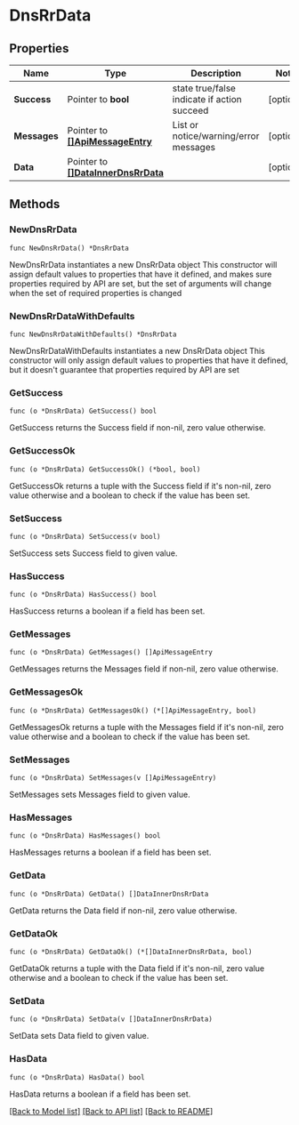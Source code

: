 # DnsRrData

## Properties

Name | Type | Description | Notes
------------ | ------------- | ------------- | -------------
**Success** | Pointer to **bool** | state true/false indicate if action succeed | [optional] 
**Messages** | Pointer to [**[]ApiMessageEntry**](ApiMessageEntry.md) | List or notice/warning/error messages | [optional] 
**Data** | Pointer to [**[]DataInnerDnsRrData**](DataInnerDnsRrData.md) |  | [optional] 

## Methods

### NewDnsRrData

`func NewDnsRrData() *DnsRrData`

NewDnsRrData instantiates a new DnsRrData object
This constructor will assign default values to properties that have it defined,
and makes sure properties required by API are set, but the set of arguments
will change when the set of required properties is changed

### NewDnsRrDataWithDefaults

`func NewDnsRrDataWithDefaults() *DnsRrData`

NewDnsRrDataWithDefaults instantiates a new DnsRrData object
This constructor will only assign default values to properties that have it defined,
but it doesn't guarantee that properties required by API are set

### GetSuccess

`func (o *DnsRrData) GetSuccess() bool`

GetSuccess returns the Success field if non-nil, zero value otherwise.

### GetSuccessOk

`func (o *DnsRrData) GetSuccessOk() (*bool, bool)`

GetSuccessOk returns a tuple with the Success field if it's non-nil, zero value otherwise
and a boolean to check if the value has been set.

### SetSuccess

`func (o *DnsRrData) SetSuccess(v bool)`

SetSuccess sets Success field to given value.

### HasSuccess

`func (o *DnsRrData) HasSuccess() bool`

HasSuccess returns a boolean if a field has been set.

### GetMessages

`func (o *DnsRrData) GetMessages() []ApiMessageEntry`

GetMessages returns the Messages field if non-nil, zero value otherwise.

### GetMessagesOk

`func (o *DnsRrData) GetMessagesOk() (*[]ApiMessageEntry, bool)`

GetMessagesOk returns a tuple with the Messages field if it's non-nil, zero value otherwise
and a boolean to check if the value has been set.

### SetMessages

`func (o *DnsRrData) SetMessages(v []ApiMessageEntry)`

SetMessages sets Messages field to given value.

### HasMessages

`func (o *DnsRrData) HasMessages() bool`

HasMessages returns a boolean if a field has been set.

### GetData

`func (o *DnsRrData) GetData() []DataInnerDnsRrData`

GetData returns the Data field if non-nil, zero value otherwise.

### GetDataOk

`func (o *DnsRrData) GetDataOk() (*[]DataInnerDnsRrData, bool)`

GetDataOk returns a tuple with the Data field if it's non-nil, zero value otherwise
and a boolean to check if the value has been set.

### SetData

`func (o *DnsRrData) SetData(v []DataInnerDnsRrData)`

SetData sets Data field to given value.

### HasData

`func (o *DnsRrData) HasData() bool`

HasData returns a boolean if a field has been set.


[[Back to Model list]](../README.md#documentation-for-models) [[Back to API list]](../README.md#documentation-for-api-endpoints) [[Back to README]](../README.md)


